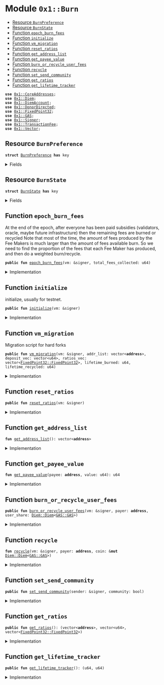
<a name="0x1_Burn"></a>

# Module `0x1::Burn`



-  [Resource `BurnPreference`](#0x1_Burn_BurnPreference)
-  [Resource `BurnState`](#0x1_Burn_BurnState)
-  [Function `epoch_burn_fees`](#0x1_Burn_epoch_burn_fees)
-  [Function `initialize`](#0x1_Burn_initialize)
-  [Function `vm_migration`](#0x1_Burn_vm_migration)
-  [Function `reset_ratios`](#0x1_Burn_reset_ratios)
-  [Function `get_address_list`](#0x1_Burn_get_address_list)
-  [Function `get_payee_value`](#0x1_Burn_get_payee_value)
-  [Function `burn_or_recycle_user_fees`](#0x1_Burn_burn_or_recycle_user_fees)
-  [Function `recycle`](#0x1_Burn_recycle)
-  [Function `set_send_community`](#0x1_Burn_set_send_community)
-  [Function `get_ratios`](#0x1_Burn_get_ratios)
-  [Function `get_lifetime_tracker`](#0x1_Burn_get_lifetime_tracker)


<pre><code><b>use</b> <a href="CoreAddresses.md#0x1_CoreAddresses">0x1::CoreAddresses</a>;
<b>use</b> <a href="Diem.md#0x1_Diem">0x1::Diem</a>;
<b>use</b> <a href="DiemAccount.md#0x1_DiemAccount">0x1::DiemAccount</a>;
<b>use</b> <a href="DonorDirected.md#0x1_DonorDirected">0x1::DonorDirected</a>;
<b>use</b> <a href="../../../../../../../DPN/releases/artifacts/current/build/MoveStdlib/docs/FixedPoint32.md#0x1_FixedPoint32">0x1::FixedPoint32</a>;
<b>use</b> <a href="GAS.md#0x1_GAS">0x1::GAS</a>;
<b>use</b> <a href="../../../../../../../DPN/releases/artifacts/current/build/MoveStdlib/docs/Signer.md#0x1_Signer">0x1::Signer</a>;
<b>use</b> <a href="TransactionFee.md#0x1_TransactionFee">0x1::TransactionFee</a>;
<b>use</b> <a href="../../../../../../../DPN/releases/artifacts/current/build/MoveStdlib/docs/Vector.md#0x1_Vector">0x1::Vector</a>;
</code></pre>



<a name="0x1_Burn_BurnPreference"></a>

## Resource `BurnPreference`



<pre><code><b>struct</b> <a href="Burn.md#0x1_Burn_BurnPreference">BurnPreference</a> <b>has</b> key
</code></pre>



<details>
<summary>Fields</summary>


<dl>
<dt>
<code>send_community: bool</code>
</dt>
<dd>

</dd>
</dl>


</details>

<a name="0x1_Burn_BurnState"></a>

## Resource `BurnState`



<pre><code><b>struct</b> <a href="Burn.md#0x1_Burn_BurnState">BurnState</a> <b>has</b> key
</code></pre>



<details>
<summary>Fields</summary>


<dl>
<dt>
<code>addr: vector&lt;<b>address</b>&gt;</code>
</dt>
<dd>

</dd>
<dt>
<code>deposits: vector&lt;u64&gt;</code>
</dt>
<dd>

</dd>
<dt>
<code>ratio: vector&lt;<a href="../../../../../../../DPN/releases/artifacts/current/build/MoveStdlib/docs/FixedPoint32.md#0x1_FixedPoint32_FixedPoint32">FixedPoint32::FixedPoint32</a>&gt;</code>
</dt>
<dd>

</dd>
<dt>
<code>lifetime_burned: u64</code>
</dt>
<dd>

</dd>
<dt>
<code>lifetime_recycled: u64</code>
</dt>
<dd>

</dd>
</dl>


</details>

<a name="0x1_Burn_epoch_burn_fees"></a>

## Function `epoch_burn_fees`

At the end of the epoch, after everyone has been paid
subsidies (validators, oracle, maybe future infrastructure)
then the remaining fees are burned or recycled
Note that most of the time, the amount of fees produced by the Fee Makers
is much larger than the amount of fees available burn.
So we need to find the proportion of the fees that each Fee Maker has
produced, and then do a weighted burn/recycle.


<pre><code><b>public</b> <b>fun</b> <a href="Burn.md#0x1_Burn_epoch_burn_fees">epoch_burn_fees</a>(vm: &signer, total_fees_collected: u64)
</code></pre>



<details>
<summary>Implementation</summary>


<pre><code><b>public</b> <b>fun</b> <a href="Burn.md#0x1_Burn_epoch_burn_fees">epoch_burn_fees</a>(
    vm: &signer,
    total_fees_collected: u64,
)  <b>acquires</b> <a href="Burn.md#0x1_Burn_BurnPreference">BurnPreference</a>, <a href="Burn.md#0x1_Burn_BurnState">BurnState</a> {
    <a href="CoreAddresses.md#0x1_CoreAddresses_assert_vm">CoreAddresses::assert_vm</a>(vm);

    // extract fees
    <b>let</b> coins = <a href="TransactionFee.md#0x1_TransactionFee_vm_withdraw_all_coins">TransactionFee::vm_withdraw_all_coins</a>&lt;<a href="GAS.md#0x1_GAS">GAS</a>&gt;(vm);

    <b>if</b> (<a href="Diem.md#0x1_Diem_value">Diem::value</a>(&coins) == 0) {
      <a href="Diem.md#0x1_Diem_destroy_zero">Diem::destroy_zero</a>(coins);
      <b>return</b>
    };

    // print(&<a href="Diem.md#0x1_Diem_value">Diem::value</a>(&coins));
    // get the list of fee makers
    <b>let</b> fee_makers = <a href="TransactionFee.md#0x1_TransactionFee_get_fee_makers">TransactionFee::get_fee_makers</a>();
    // print(&fee_makers);

    <b>let</b> len = <a href="../../../../../../../DPN/releases/artifacts/current/build/MoveStdlib/docs/Vector.md#0x1_Vector_length">Vector::length</a>(&fee_makers);

    // for every user in the list burn their fees per <a href="Burn.md#0x1_Burn">Burn</a>.<b>move</b> preferences
    <b>let</b> i = 0;
    <b>while</b> (i &lt; len) {
        <b>let</b> user = <a href="../../../../../../../DPN/releases/artifacts/current/build/MoveStdlib/docs/Vector.md#0x1_Vector_borrow">Vector::borrow</a>(&fee_makers, i);
        <b>let</b> amount = <a href="TransactionFee.md#0x1_TransactionFee_get_epoch_fees_made">TransactionFee::get_epoch_fees_made</a>(*user);
        <b>let</b> share = <a href="../../../../../../../DPN/releases/artifacts/current/build/MoveStdlib/docs/FixedPoint32.md#0x1_FixedPoint32_create_from_rational">FixedPoint32::create_from_rational</a>(amount, total_fees_collected);
        // print(&share);

        <b>let</b> to_withdraw = <a href="../../../../../../../DPN/releases/artifacts/current/build/MoveStdlib/docs/FixedPoint32.md#0x1_FixedPoint32_multiply_u64">FixedPoint32::multiply_u64</a>(<a href="Diem.md#0x1_Diem_value">Diem::value</a>(&coins), share);
        // print(&to_withdraw);

        <b>if</b> (to_withdraw &gt; 0 && to_withdraw &lt;= <a href="Diem.md#0x1_Diem_value">Diem::value</a>(&coins)) {
          <b>let</b> user_share = <a href="Diem.md#0x1_Diem_withdraw">Diem::withdraw</a>(&<b>mut</b> coins, to_withdraw);
          // print(&user_share);

          <a href="Burn.md#0x1_Burn_burn_or_recycle_user_fees">burn_or_recycle_user_fees</a>(vm, *user, user_share);
        };


        i = i + 1;
    };

  // Transaction fee account should be empty at the end of the epoch
  // Superman 3 decimal errors. https://www.youtube.com/watch?v=N7JBXGkBoFc
  // anything that is remaining should be burned
  <a href="Diem.md#0x1_Diem_vm_burn_this_coin">Diem::vm_burn_this_coin</a>(vm, coins);
}
</code></pre>



</details>

<a name="0x1_Burn_initialize"></a>

## Function `initialize`

initialize, usually for testnet.


<pre><code><b>public</b> <b>fun</b> <a href="Burn.md#0x1_Burn_initialize">initialize</a>(vm: &signer)
</code></pre>



<details>
<summary>Implementation</summary>


<pre><code><b>public</b> <b>fun</b> <a href="Burn.md#0x1_Burn_initialize">initialize</a>(vm: &signer) {
  <a href="CoreAddresses.md#0x1_CoreAddresses_assert_vm">CoreAddresses::assert_vm</a>(vm);

  <b>move_to</b>&lt;<a href="Burn.md#0x1_Burn_BurnState">BurnState</a>&gt;(vm, <a href="Burn.md#0x1_Burn_BurnState">BurnState</a> {
      addr: <a href="../../../../../../../DPN/releases/artifacts/current/build/MoveStdlib/docs/Vector.md#0x1_Vector_empty">Vector::empty</a>(),
      deposits: <a href="../../../../../../../DPN/releases/artifacts/current/build/MoveStdlib/docs/Vector.md#0x1_Vector_empty">Vector::empty</a>(),
      ratio: <a href="../../../../../../../DPN/releases/artifacts/current/build/MoveStdlib/docs/Vector.md#0x1_Vector_empty">Vector::empty</a>(),
      lifetime_burned: 0,
      lifetime_recycled: 0,
    })
}
</code></pre>



</details>

<a name="0x1_Burn_vm_migration"></a>

## Function `vm_migration`

Migration script for hard forks


<pre><code><b>public</b> <b>fun</b> <a href="Burn.md#0x1_Burn_vm_migration">vm_migration</a>(vm: &signer, addr_list: vector&lt;<b>address</b>&gt;, deposit_vec: vector&lt;u64&gt;, ratios_vec: vector&lt;<a href="../../../../../../../DPN/releases/artifacts/current/build/MoveStdlib/docs/FixedPoint32.md#0x1_FixedPoint32_FixedPoint32">FixedPoint32::FixedPoint32</a>&gt;, lifetime_burned: u64, lifetime_recycled: u64)
</code></pre>



<details>
<summary>Implementation</summary>


<pre><code><b>public</b> <b>fun</b> <a href="Burn.md#0x1_Burn_vm_migration">vm_migration</a>(vm: &signer,
  addr_list: vector&lt;<b>address</b>&gt;,
  deposit_vec: vector&lt;u64&gt;,
  ratios_vec: vector&lt;<a href="../../../../../../../DPN/releases/artifacts/current/build/MoveStdlib/docs/FixedPoint32.md#0x1_FixedPoint32_FixedPoint32">FixedPoint32::FixedPoint32</a>&gt;,
  lifetime_burned: u64, // these get reset on final supply V6. Future upgrades need <b>to</b> decide what <b>to</b> do <b>with</b> this
  lifetime_recycled: u64,
) {

  // TODO: <b>assert</b> genesis when timesetamp is working again.
  <a href="CoreAddresses.md#0x1_CoreAddresses_assert_vm">CoreAddresses::assert_vm</a>(vm);

  <b>move_to</b>&lt;<a href="Burn.md#0x1_Burn_BurnState">BurnState</a>&gt;(vm, <a href="Burn.md#0x1_Burn_BurnState">BurnState</a> {
      addr: addr_list,
      deposits: deposit_vec,
      ratio: ratios_vec,
      lifetime_burned,
      lifetime_recycled,
    })
}
</code></pre>



</details>

<a name="0x1_Burn_reset_ratios"></a>

## Function `reset_ratios`



<pre><code><b>public</b> <b>fun</b> <a href="Burn.md#0x1_Burn_reset_ratios">reset_ratios</a>(vm: &signer)
</code></pre>



<details>
<summary>Implementation</summary>


<pre><code><b>public</b> <b>fun</b> <a href="Burn.md#0x1_Burn_reset_ratios">reset_ratios</a>(vm: &signer) <b>acquires</b> <a href="Burn.md#0x1_Burn_BurnState">BurnState</a> {
  <a href="CoreAddresses.md#0x1_CoreAddresses_assert_diem_root">CoreAddresses::assert_diem_root</a>(vm);
  <b>let</b> list = <a href="DonorDirected.md#0x1_DonorDirected_get_root_registry">DonorDirected::get_root_registry</a>();

  <b>let</b> len = <a href="../../../../../../../DPN/releases/artifacts/current/build/MoveStdlib/docs/Vector.md#0x1_Vector_length">Vector::length</a>(&list);
  <b>let</b> i = 0;
  <b>let</b> global_deposits = 0;
  <b>let</b> deposit_vec = <a href="../../../../../../../DPN/releases/artifacts/current/build/MoveStdlib/docs/Vector.md#0x1_Vector_empty">Vector::empty</a>&lt;u64&gt;();

  <b>while</b> (i &lt; len) {

    <b>let</b> addr = *<a href="../../../../../../../DPN/releases/artifacts/current/build/MoveStdlib/docs/Vector.md#0x1_Vector_borrow">Vector::borrow</a>(&list, i);
    <b>let</b> cumu = <a href="DiemAccount.md#0x1_DiemAccount_get_index_cumu_deposits">DiemAccount::get_index_cumu_deposits</a>(addr);

    global_deposits = global_deposits + cumu;
    <a href="../../../../../../../DPN/releases/artifacts/current/build/MoveStdlib/docs/Vector.md#0x1_Vector_push_back">Vector::push_back</a>(&<b>mut</b> deposit_vec, cumu);
    i = i + 1;
  };

  <b>if</b> (global_deposits == 0) <b>return</b>;

  <b>let</b> ratios_vec = <a href="../../../../../../../DPN/releases/artifacts/current/build/MoveStdlib/docs/Vector.md#0x1_Vector_empty">Vector::empty</a>&lt;<a href="../../../../../../../DPN/releases/artifacts/current/build/MoveStdlib/docs/FixedPoint32.md#0x1_FixedPoint32_FixedPoint32">FixedPoint32::FixedPoint32</a>&gt;();
  <b>let</b> k = 0;
  <b>while</b> (k &lt; len) {
    <b>let</b> cumu = *<a href="../../../../../../../DPN/releases/artifacts/current/build/MoveStdlib/docs/Vector.md#0x1_Vector_borrow">Vector::borrow</a>(&deposit_vec, k);

    <b>let</b> ratio = <a href="../../../../../../../DPN/releases/artifacts/current/build/MoveStdlib/docs/FixedPoint32.md#0x1_FixedPoint32_create_from_rational">FixedPoint32::create_from_rational</a>(cumu, global_deposits);

    <a href="../../../../../../../DPN/releases/artifacts/current/build/MoveStdlib/docs/Vector.md#0x1_Vector_push_back">Vector::push_back</a>(&<b>mut</b> ratios_vec, ratio);
    k = k + 1;
  };

  <b>if</b> (<b>exists</b>&lt;<a href="Burn.md#0x1_Burn_BurnState">BurnState</a>&gt;(@VMReserved)) {
    <b>let</b> d = <b>borrow_global_mut</b>&lt;<a href="Burn.md#0x1_Burn_BurnState">BurnState</a>&gt;(@VMReserved);
    d.addr = list;
    d.deposits = deposit_vec;
    d.ratio = ratios_vec;
  } <b>else</b> { // hot migration
    <b>move_to</b>&lt;<a href="Burn.md#0x1_Burn_BurnState">BurnState</a>&gt;(vm, <a href="Burn.md#0x1_Burn_BurnState">BurnState</a> {
      addr: list,
      deposits: deposit_vec,
      ratio: ratios_vec,
      lifetime_burned: 0,
      lifetime_recycled: 0,
    })
  }
}
</code></pre>



</details>

<a name="0x1_Burn_get_address_list"></a>

## Function `get_address_list`



<pre><code><b>fun</b> <a href="Burn.md#0x1_Burn_get_address_list">get_address_list</a>(): vector&lt;<b>address</b>&gt;
</code></pre>



<details>
<summary>Implementation</summary>


<pre><code><b>fun</b> <a href="Burn.md#0x1_Burn_get_address_list">get_address_list</a>(): vector&lt;<b>address</b>&gt; <b>acquires</b> <a href="Burn.md#0x1_Burn_BurnState">BurnState</a> {
  <b>if</b> (!<b>exists</b>&lt;<a href="Burn.md#0x1_Burn_BurnState">BurnState</a>&gt;(@VMReserved))
    <b>return</b> <a href="../../../../../../../DPN/releases/artifacts/current/build/MoveStdlib/docs/Vector.md#0x1_Vector_empty">Vector::empty</a>&lt;<b>address</b>&gt;();

  *&<b>borrow_global</b>&lt;<a href="Burn.md#0x1_Burn_BurnState">BurnState</a>&gt;(@VMReserved).addr
}
</code></pre>



</details>

<a name="0x1_Burn_get_payee_value"></a>

## Function `get_payee_value`



<pre><code><b>fun</b> <a href="Burn.md#0x1_Burn_get_payee_value">get_payee_value</a>(payee: <b>address</b>, value: u64): u64
</code></pre>



<details>
<summary>Implementation</summary>


<pre><code><b>fun</b> <a href="Burn.md#0x1_Burn_get_payee_value">get_payee_value</a>(payee: <b>address</b>, value: u64): u64 <b>acquires</b> <a href="Burn.md#0x1_Burn_BurnState">BurnState</a> {
  <b>if</b> (!<b>exists</b>&lt;<a href="Burn.md#0x1_Burn_BurnState">BurnState</a>&gt;(@VMReserved))
    <b>return</b> 0;

  <b>let</b> d = <b>borrow_global</b>&lt;<a href="Burn.md#0x1_Burn_BurnState">BurnState</a>&gt;(@VMReserved);
  <b>let</b> _contains = <a href="../../../../../../../DPN/releases/artifacts/current/build/MoveStdlib/docs/Vector.md#0x1_Vector_contains">Vector::contains</a>(&d.addr, &payee);
  <b>let</b> (is_found, i) = <a href="../../../../../../../DPN/releases/artifacts/current/build/MoveStdlib/docs/Vector.md#0x1_Vector_index_of">Vector::index_of</a>(&d.addr, &payee);
  <b>if</b> (is_found) {
    <b>let</b> len = <a href="../../../../../../../DPN/releases/artifacts/current/build/MoveStdlib/docs/Vector.md#0x1_Vector_length">Vector::length</a>(&d.ratio);
    <b>if</b> (i + 1 &gt; len) <b>return</b> 0;
    <b>let</b> ratio = *<a href="../../../../../../../DPN/releases/artifacts/current/build/MoveStdlib/docs/Vector.md#0x1_Vector_borrow">Vector::borrow</a>(&d.ratio, i);
    <b>if</b> (<a href="../../../../../../../DPN/releases/artifacts/current/build/MoveStdlib/docs/FixedPoint32.md#0x1_FixedPoint32_is_zero">FixedPoint32::is_zero</a>(<b>copy</b> ratio)) <b>return</b> 0;
    <b>return</b> <a href="../../../../../../../DPN/releases/artifacts/current/build/MoveStdlib/docs/FixedPoint32.md#0x1_FixedPoint32_multiply_u64">FixedPoint32::multiply_u64</a>(value, ratio)
  };

  0
}
</code></pre>



</details>

<a name="0x1_Burn_burn_or_recycle_user_fees"></a>

## Function `burn_or_recycle_user_fees`



<pre><code><b>public</b> <b>fun</b> <a href="Burn.md#0x1_Burn_burn_or_recycle_user_fees">burn_or_recycle_user_fees</a>(vm: &signer, payer: <b>address</b>, user_share: <a href="Diem.md#0x1_Diem_Diem">Diem::Diem</a>&lt;<a href="GAS.md#0x1_GAS_GAS">GAS::GAS</a>&gt;)
</code></pre>



<details>
<summary>Implementation</summary>


<pre><code><b>public</b> <b>fun</b> <a href="Burn.md#0x1_Burn_burn_or_recycle_user_fees">burn_or_recycle_user_fees</a>(
  vm: &signer, payer: <b>address</b>, user_share: <a href="Diem.md#0x1_Diem">Diem</a>&lt;<a href="GAS.md#0x1_GAS">GAS</a>&gt;
) <b>acquires</b> <a href="Burn.md#0x1_Burn_BurnState">BurnState</a>, <a href="Burn.md#0x1_Burn_BurnPreference">BurnPreference</a> {
  <a href="CoreAddresses.md#0x1_CoreAddresses_assert_vm">CoreAddresses::assert_vm</a>(vm);
  // print(&5050);
  <b>if</b> (<b>exists</b>&lt;<a href="Burn.md#0x1_Burn_BurnPreference">BurnPreference</a>&gt;(payer)) {

    <b>if</b> (<b>borrow_global</b>&lt;<a href="Burn.md#0x1_Burn_BurnPreference">BurnPreference</a>&gt;(payer).send_community) {
      // print(&5051);
      <a href="Burn.md#0x1_Burn_recycle">recycle</a>(vm, payer, &<b>mut</b> user_share);

    }
  };

  // Superman 3
  <b>let</b> state = <b>borrow_global_mut</b>&lt;<a href="Burn.md#0x1_Burn_BurnState">BurnState</a>&gt;(@VMReserved);
  // print(&state.lifetime_burned);
  state.lifetime_burned = state.lifetime_burned + <a href="Diem.md#0x1_Diem_value">Diem::value</a>(&user_share);
  // print(&state.lifetime_burned);
  <a href="Diem.md#0x1_Diem_vm_burn_this_coin">Diem::vm_burn_this_coin</a>(vm, user_share);
}
</code></pre>



</details>

<a name="0x1_Burn_recycle"></a>

## Function `recycle`



<pre><code><b>fun</b> <a href="Burn.md#0x1_Burn_recycle">recycle</a>(vm: &signer, payer: <b>address</b>, coin: &<b>mut</b> <a href="Diem.md#0x1_Diem_Diem">Diem::Diem</a>&lt;<a href="GAS.md#0x1_GAS_GAS">GAS::GAS</a>&gt;)
</code></pre>



<details>
<summary>Implementation</summary>


<pre><code><b>fun</b> <a href="Burn.md#0x1_Burn_recycle">recycle</a>(vm: &signer, payer: <b>address</b>, coin: &<b>mut</b> <a href="Diem.md#0x1_Diem">Diem</a>&lt;<a href="GAS.md#0x1_GAS">GAS</a>&gt;) <b>acquires</b> <a href="Burn.md#0x1_Burn_BurnState">BurnState</a> {
  <b>let</b> list = { <a href="Burn.md#0x1_Burn_get_address_list">get_address_list</a>() }; // NOTE devs, the added scope drops the borrow which is used below.
  <b>let</b> len = <a href="../../../../../../../DPN/releases/artifacts/current/build/MoveStdlib/docs/Vector.md#0x1_Vector_length">Vector::length</a>&lt;<b>address</b>&gt;(&list);
  <b>let</b> total_coin_value_to_recycle = <a href="Diem.md#0x1_Diem_value">Diem::value</a>(coin);

  // There could be errors in the array, and underpayment happen.
  <b>let</b> value_sent = 0;

  <b>let</b> i = 0;
  <b>while</b> (i &lt; len) {

    <b>let</b> payee = *<a href="../../../../../../../DPN/releases/artifacts/current/build/MoveStdlib/docs/Vector.md#0x1_Vector_borrow">Vector::borrow</a>&lt;<b>address</b>&gt;(&list, i);
    // print(&payee);
    <b>let</b> amount_to_payee = <a href="Burn.md#0x1_Burn_get_payee_value">get_payee_value</a>(payee, total_coin_value_to_recycle);
    <b>let</b> to_deposit = <a href="Diem.md#0x1_Diem_withdraw">Diem::withdraw</a>(coin, amount_to_payee);

    <a href="DiemAccount.md#0x1_DiemAccount_vm_deposit_with_metadata">DiemAccount::vm_deposit_with_metadata</a>&lt;<a href="GAS.md#0x1_GAS">GAS</a>&gt;(
        vm,
        payer,
        payee,
        to_deposit,
        b"recycle",
        b"",
    );
    value_sent = value_sent + amount_to_payee;
    i = i + 1;
  };

  // <b>if</b> there is anything remaining it's a superman 3 issue
  // so we send it back <b>to</b> the transaction fee account
  // makes it easier <b>to</b> track since we know no burns should be happening.
  // which is what would happen <b>if</b> the coin didn't get emptied here
  <b>let</b> remainder_amount = <a href="Diem.md#0x1_Diem_value">Diem::value</a>(coin);
  <b>if</b> (remainder_amount &gt; 0) {
    <b>let</b> last_coin = <a href="Diem.md#0x1_Diem_withdraw">Diem::withdraw</a>(coin, remainder_amount);
    // <b>use</b> pay_fee which doesn't track the sender, so we're not double counting the receipts, even though it's a small amount.
    <a href="TransactionFee.md#0x1_TransactionFee_pay_fee">TransactionFee::pay_fee</a>(last_coin);
  };

  // <b>update</b> the root state tracker
  <b>let</b> state = <b>borrow_global_mut</b>&lt;<a href="Burn.md#0x1_Burn_BurnState">BurnState</a>&gt;(@VMReserved);
  // print(&state.lifetime_recycled);
  state.lifetime_recycled = state.lifetime_recycled + value_sent;
  // print(&state.lifetime_recycled);
}
</code></pre>



</details>

<a name="0x1_Burn_set_send_community"></a>

## Function `set_send_community`



<pre><code><b>public</b> <b>fun</b> <a href="Burn.md#0x1_Burn_set_send_community">set_send_community</a>(sender: &signer, community: bool)
</code></pre>



<details>
<summary>Implementation</summary>


<pre><code><b>public</b> <b>fun</b> <a href="Burn.md#0x1_Burn_set_send_community">set_send_community</a>(sender: &signer, community: bool) <b>acquires</b> <a href="Burn.md#0x1_Burn_BurnPreference">BurnPreference</a> {
  <b>let</b> addr = <a href="../../../../../../../DPN/releases/artifacts/current/build/MoveStdlib/docs/Signer.md#0x1_Signer_address_of">Signer::address_of</a>(sender);
  <b>if</b> (<b>exists</b>&lt;<a href="Burn.md#0x1_Burn_BurnPreference">BurnPreference</a>&gt;(addr)) {
    <b>let</b> b = <b>borrow_global_mut</b>&lt;<a href="Burn.md#0x1_Burn_BurnPreference">BurnPreference</a>&gt;(addr);
    b.send_community = community;
  } <b>else</b> {
    <b>move_to</b>&lt;<a href="Burn.md#0x1_Burn_BurnPreference">BurnPreference</a>&gt;(sender, <a href="Burn.md#0x1_Burn_BurnPreference">BurnPreference</a> {
      send_community: community
    });
  }
}
</code></pre>



</details>

<a name="0x1_Burn_get_ratios"></a>

## Function `get_ratios`



<pre><code><b>public</b> <b>fun</b> <a href="Burn.md#0x1_Burn_get_ratios">get_ratios</a>(): (vector&lt;<b>address</b>&gt;, vector&lt;u64&gt;, vector&lt;<a href="../../../../../../../DPN/releases/artifacts/current/build/MoveStdlib/docs/FixedPoint32.md#0x1_FixedPoint32_FixedPoint32">FixedPoint32::FixedPoint32</a>&gt;)
</code></pre>



<details>
<summary>Implementation</summary>


<pre><code><b>public</b> <b>fun</b> <a href="Burn.md#0x1_Burn_get_ratios">get_ratios</a>():
  (vector&lt;<b>address</b>&gt;, vector&lt;u64&gt;, vector&lt;<a href="../../../../../../../DPN/releases/artifacts/current/build/MoveStdlib/docs/FixedPoint32.md#0x1_FixedPoint32_FixedPoint32">FixedPoint32::FixedPoint32</a>&gt;) <b>acquires</b> <a href="Burn.md#0x1_Burn_BurnState">BurnState</a>
{
  <b>let</b> d = <b>borrow_global</b>&lt;<a href="Burn.md#0x1_Burn_BurnState">BurnState</a>&gt;(@VMReserved);
  (*&d.addr, *&d.deposits, *&d.ratio)
}
</code></pre>



</details>

<a name="0x1_Burn_get_lifetime_tracker"></a>

## Function `get_lifetime_tracker`



<pre><code><b>public</b> <b>fun</b> <a href="Burn.md#0x1_Burn_get_lifetime_tracker">get_lifetime_tracker</a>(): (u64, u64)
</code></pre>



<details>
<summary>Implementation</summary>


<pre><code><b>public</b> <b>fun</b> <a href="Burn.md#0x1_Burn_get_lifetime_tracker">get_lifetime_tracker</a>(): (u64, u64) <b>acquires</b> <a href="Burn.md#0x1_Burn_BurnState">BurnState</a> {
  <b>let</b> state = <b>borrow_global</b>&lt;<a href="Burn.md#0x1_Burn_BurnState">BurnState</a>&gt;(@VMReserved);
  (state.lifetime_burned, state.lifetime_recycled)
}
</code></pre>



</details>
